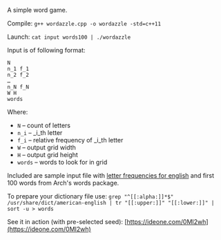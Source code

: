 A simple word game.

Compile:
	`g++ wordazzle.cpp -o wordazzle -std=c++11`

Launch:
	`cat input words100 | ./wordazzle`

Input is of following format:
```
N
n_1 f_1
n_2 f_2
…
n_N f_N
W H
words
```
Where:
* `N` – count of letters
* `n_i` – _i_th letter
* `f_i` – relative frequency of _i_th letter
* `W` – output grid width
* `H` – output grid height
* `words` – words to look for in grid

Included are sample input file with [letter frequencies for english](https://en.wikipedia.org/wiki/Letter_frequency#Relative_frequencies_of_letters_in_the_English_language) and first 100 words from Arch's words package.

To prepare your dictionary file use:
	`grep "^[[:alpha:]]*$" /usr/share/dict/american-english | tr "[[:upper:]]" "[[:lower:]]" | sort -u > words`

See it in action (with pre-selected seed): [https://ideone.com/0MI2wh](https://ideone.com/0MI2wh)
